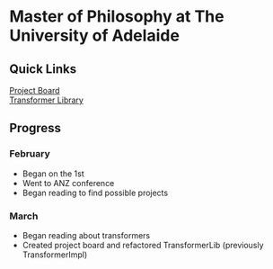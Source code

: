 # Master of Philosophy at The University of Adelaide

## Quick Links
[Project Board](https://github.com/orgs/ChrisFuscoMasters/projects/1/views/2?layout=board)  
[Transformer Library](https://github.com/ChrisFuscoMasters/TransformerLib)  

## Progress

### February
- Began on the 1st
- Went to ANZ conference
- Began reading to find possible projects

### March
- Began reading about transformers
- Created project board and refactored TransformerLib (previously TransformerImpl)
